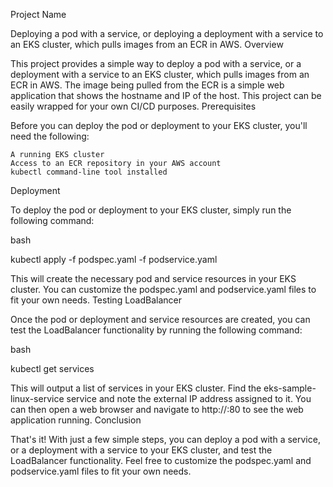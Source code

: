 Project Name

Deploying a pod with a service, or deploying a deployment with a service to an EKS cluster, which pulls images from an ECR in AWS.
Overview

This project provides a simple way to deploy a pod with a service, or a deployment with a service to an EKS cluster, which pulls images from an ECR in AWS. The image being pulled from the ECR is a simple web application that shows the hostname and IP of the host. This project can be easily wrapped for your own CI/CD purposes.
Prerequisites

Before you can deploy the pod or deployment to your EKS cluster, you'll need the following:

    A running EKS cluster
    Access to an ECR repository in your AWS account
    kubectl command-line tool installed

Deployment

To deploy the pod or deployment to your EKS cluster, simply run the following command:

bash

kubectl apply -f podspec.yaml -f podservice.yaml

This will create the necessary pod and service resources in your EKS cluster. You can customize the podspec.yaml and podservice.yaml files to fit your own needs.
Testing LoadBalancer

Once the pod or deployment and service resources are created, you can test the LoadBalancer functionality by running the following command:

bash

kubectl get services

This will output a list of services in your EKS cluster. Find the eks-sample-linux-service service and note the external IP address assigned to it. You can then open a web browser and navigate to http://<external-ip>:80 to see the web application running.
Conclusion

That's it! With just a few simple steps, you can deploy a pod with a service, or a deployment with a service to your EKS cluster, and test the LoadBalancer functionality. Feel free to customize the podspec.yaml and podservice.yaml files to fit your own needs.
